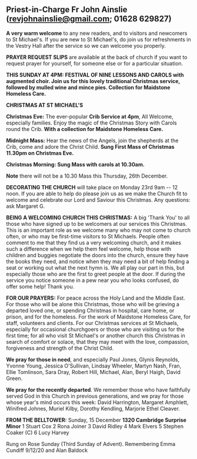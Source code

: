 
## Priest-in-Charge Fr John Ainslie ([revjohnainslie@gmail.com](mailto:revjohnainslie@gmail.com); 01628 629827)

**A very warm welcome** to any new readers, and to visitors and
newcomers to St Michael\'s. If you are new to St Michael\'s, do join us
for refreshments in the Vestry Hall after the service so we can welcome
you properly.

**PRAYER REQUEST SLIPS** are available at the back of church if you want
to request prayer for yourself, for someone else or for a particular
situation.

**THIS SUNDAY AT 4PM: FESTIVAL OF NINE LESSONS AND CAROLS with augmented
choir. Join us for this lovely traditional Christmas service, followed
by mulled wine and mince pies. Collection for Maidstone Homeless Care.**

**CHRISTMAS AT ST MICHAEL'S**

**Christmas Eve:** The ever-popular **Crib Service at 4pm**, All
Welcome, especially families. Enjoy the magic of the Christmas Story
with Carols round the Crib. **With a collection for Maidstone Homeless
Care.**

**Midnight Mass:** Hear the news of the Angels, join the shepherds at
the Crib, come and adore the Christ Child. **Sung First Mass of
Christmas** **11.30pm on Christmas Eve.**

**Christmas Morning: Sung Mass with carols at 10.30am.**

**Note** there will not be a 10.30 Mass this Thursday, 26th December.

**DECORATING THE CHURCH** will take place on Monday 23rd 9am -- 12
noon. If you are able to help do please join us as we make the Church
fit to welcome and celebrate our Lord and Saviour this Christmas. Any
questions: ask Margaret G.

**BEING A WELCOMING CHURCH THIS CHRISTMAS:** A big 'Thank You' to all
those who have signed up to be welcomers at our services this Christmas.
This is an important role as we welcome many who may not come to church
often, or who may be first-time visitors to St Michaels. People often
comment to me that they find us a very welcoming church, and it makes
such a difference when we help them feel welcome, help those with
children and buggies negotiate the doors into the church, ensure they
have the books they need, and notice when they may need a bit of help
finding a seat or working out what the next hymn is. We all play our
part in this, but especially those who are the first to greet people at
the door. If during the service you notice someone in a pew near you who
looks confused, do offer some help! Thank you.

**FOR OUR PRAYERS:** For peace across the Holy Land and the Middle East.
For those who will be alone this Christmas, those who will be grieving a
departed loved one, or spending Christmas in hospital, care home, or
prison, and for the homeless. For the work of Maidstone Homeless Care,
for staff, volunteers and clients. For our Christmas services at St
Michaels, especially for occasional churchgoers or those who are
visiting us for the first time; for all who visit St Michael's or
another church this Christmas in search of comfort or solace, that they
may meet with the love, compassion, forgiveness and strength of the
Christ Child.

**We pray for those in need**, and especially Paul Jones, Glynis
Reynolds, Yvonne Young, Jessica O'Sullivan, Lindsay Wheeler, Martyn
Nash, Fran, Ellie Tomlinson, Sara Dray, Robert Hill, Michael, Alan,
Beryl Haigh, David Green.

**We pray for the recently departed**. We remember those who have
faithfully served God in this Church in previous generations, and we
pray for those whose year's mind occurs this week: David Harrington,
Margaret Amphlett, Winifred Johnes, Muriel Kilby, Dorothy Kendling,
Marjorie Ethel Cleaver.

**FROM THE BELLTOWER:** Sunday, 15 December **1320 Cambridge
Surprise Minor** 1 Stuart Cox 2 Rona Joiner 3 David Ridley 4 Mark Elvers
5 Stephen Coaker (C) 6 Lucy Harvey

Rung on Rose Sunday (Third Sunday of Advent). Remembering Emma Cundiff
9/12/20 and Alan Baldock
